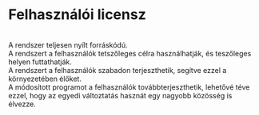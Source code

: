 # **Felhasználói licensz**
\
A rendszer teljesen nyílt forráskódú.\
A rendszert a felhasználók tetszőleges célra használhatják, és teszőleges helyen futtathatják.\
A rendszert a felhasználók szabadon terjeszthetik, segítve ezzel a környezetében élőket.\
A módosított programot a felhasználók továbbterjeszthetik, lehetővé téve ezzel, hogy az egyedi változtatás hasznát egy nagyobb közösség is élvezze.

